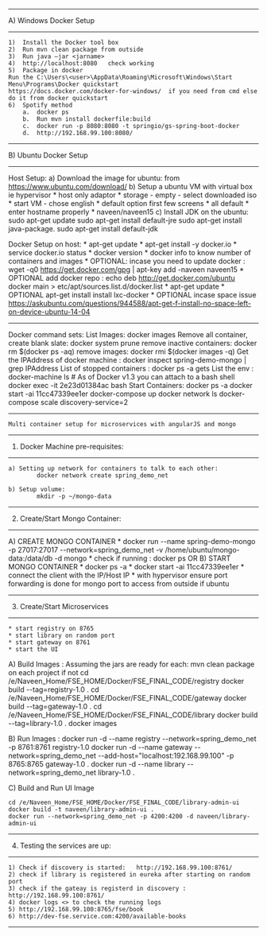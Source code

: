 ********************************************************************************
A) Windows Docker Setup
********************************************************************************
	1)	Install the Docker tool box
	2)	Run mvn clean package from outside
	3)	Run java –jar <jarname>
	4)	http://localhost:8080   check working
	5)	Package in docker
	Run the C:\Users\<user>\AppData\Roaming\Microsoft\Windows\Start Menu\Programs\Docker quickstart
	https://docs.docker.com/docker-for-windows/  if you need from cmd else do it from docker quickstart
	6)	Spotify method 
		a.	docker ps
		b.	Run mvn install dockerfile:build
		c.	docker run -p 8080:8080 -t springio/gs-spring-boot-docker
		d.	http://192.168.99.100:8080/ 
********************************************************************************
B) Ubuntu Docker Setup
********************************************************************************
Host Setup:
	a) Download the image for ubuntu: from https://www.ubuntu.com/download/
	b) Setup a ubuntu VM with virtual box ie hypervisor
		* host only adaptor
		* storage - empty - select downloaded iso
		* start VM - chose english
		* default option first few screens
		* all default
		* enter hostname properly 
		* naveen/naveen15
	c) Install JDK on the ubuntu: 
		sudo apt-get update
		sudo apt-get install default-jre
		sudo apt-get install java-package.
		sudo apt-get install default-jdk

Docker Setup on host:
		* apt-get update
		* apt-get install -y docker.io
		* service docker.io status
		* docker version
		* docker info to know number of containers and images
		* OPTIONAL: incase you need to update docker : wget -q0 https://get.docker.com/gpg | apt-key add -naveen
		naveen15
		* OPTIONAL add docker repo : echo deb http://get.docker.com/ubuntu docker main > etc/apt/sources.list.d/docker.list
		* apt-get update
		* OPTIONAL apt-get install install lxc-docker
		* OPTIONAL incase space issue https://askubuntu.com/questions/944588/apt-get-f-install-no-space-left-on-device-ubuntu-14-04
********************************************************************************		
Docker command sets:
	List Images: docker images
	Remove all container, create blank slate: docker system prune 
	remove inactive containers: docker rm $(docker ps -aq)
	remove images: docker rmi $(docker images -q)
	Get the IPAddress of docker machine : docker inspect spring-demo-mongo | grep IPAddress
	List of stopped containers : docker ps -a gets 
	List the env : docker-machine ls
	# As of Docker v1.3 you can attach to a bash shell
	docker exec -it  2e23d01384ac  bash
	Start Containers: 
			docker ps -a
	 		docker start -ai 11cc47339ee1er 
	docker-compose up
	docker network ls
	docker-compose scale discovery-service=2
********************************************************************************	
	Multi container setup for microservices with angularJS and mongo
********************************************************************************
1) Docker Machine pre-requisites:
****************************************************************************************	
	a) Setting up network for containers to talk to each other:
			docker network create spring_demo_net 

	b) Setup volume:
			mkdir -p ~/mongo-data  
****************************************************************************************	
2) Create/Start Mongo Container:
****************************************************************************************	

A) CREATE MONGO CONTAINER
	* docker run --name spring-demo-mongo -p 27017:27017 --network=spring_demo_net -v /home/ubuntu/mongo-data:/data/db -d mongo 
	* check if running : docker ps
	OR
B) START MONGO CONTAINER
	* docker ps -a
	* docker start -ai 11cc47339ee1er 
	* connect the client with the IP/Host IP
	* with hypervisor ensure port forwarding is done for mongo port to access from outside if ubuntu
****************************************************************************************		
3) Create/Start Microservices
****************************************************************************************	
	* start registry on 8765
	* start library on random port
	* start gateway on 8761
	* start the UI
A) Build Images : 
	Assuming the jars are ready for each: mvn clean package on each project if not
	cd /e/Naveen_Home/FSE_HOME/Docker/FSE_FINAL_CODE/registry
	docker build --tag=registry-1.0 .
	cd /e/Naveen_Home/FSE_HOME/Docker/FSE_FINAL_CODE/gateway
	docker build --tag=gateway-1.0 .
	cd /e/Naveen_Home/FSE_HOME/Docker/FSE_FINAL_CODE/library
	docker build --tag=library-1.0 .
	docker images

B) Run Images :
	docker run -d --name registry --network=spring_demo_net -p 8761:8761  registry-1.0
	docker run -d --name gateway --network=spring_demo_net --add-host="localhost:192.168.99.100" -p 8765:8765  gateway-1.0 .
	docker run -d --name library --network=spring_demo_net library-1.0 .  

C) Build and Run UI Image

	cd /e/Naveen_Home/FSE_HOME/Docker/FSE_FINAL_CODE/library-admin-ui
	docker build -t naveen/library-admin-ui .
	docker run --network=spring_demo_net -p 4200:4200 -d naveen/library-admin-ui
****************************************************************************************		
4) Testing the services are up:
****************************************************************************************		
	1) Check if discovery is started: 	http://192.168.99.100:8761/ 
	2) check if library is registered in eureka after starting on random port
	3) check if the gateay is registerd in discovery : http://192.168.99.100:8761/
	4) docker logs <> to check the running logs
	5) http://192.168.99.100:8765/fse/book
	6) http://dev-fse.service.com:4200/available-books
****************************************************************************************	

       
	




